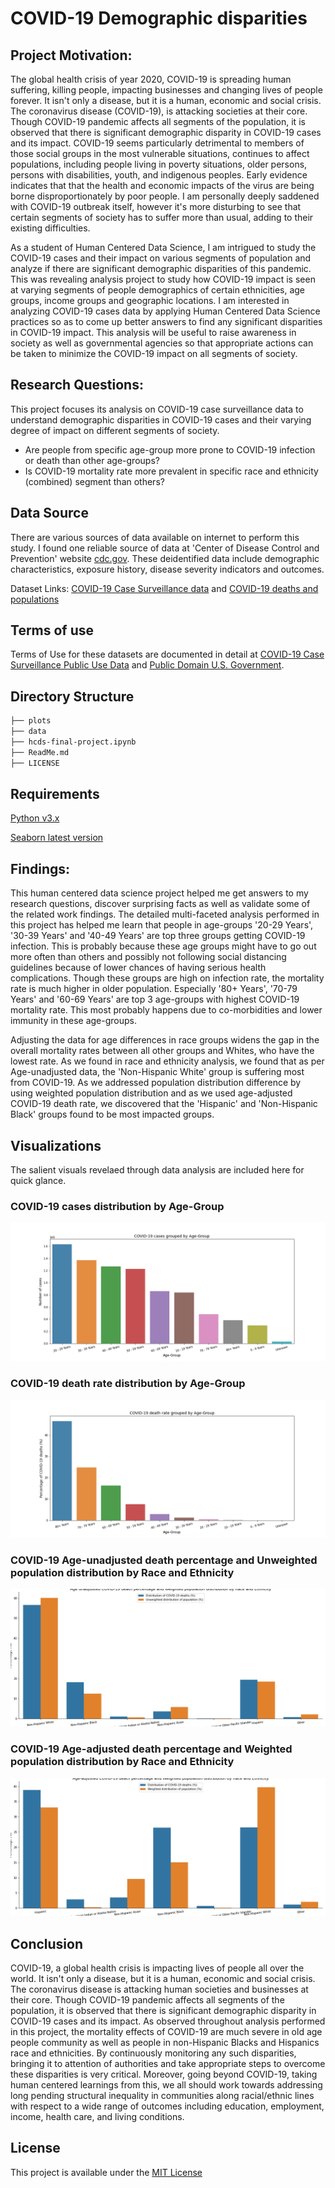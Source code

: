 
# COVID-19 Demographic disparities 

## Project Motivation:
The global health crisis of year 2020, COVID-19 is spreading human suffering, killing people, impacting businesses and changing lives of people forever. It isn't only a disease, but it is a human, economic and social crisis. The coronavirus disease (COVID-19), is attacking societies at their core. Though COVID-19 pandemic affects all segments of the population, it is observed that there is significant demographic disparity in COVID-19 cases and its impact. COVID-19 seems particularly detrimental to members of those social groups in the most vulnerable situations, continues to affect populations, including people living in poverty situations, older persons, persons with disabilities, youth, and indigenous peoples. Early evidence indicates that that the health and economic impacts of the virus are being borne disproportionately by poor people. I am personally deeply saddened with COVID-19 outbreak itself, however it's more disturbing to see that certain segments of society has to suffer more than usual, adding to their existing difficulties.

As a student of Human Centered Data Science, I am intrigued to study the COVID-19 cases and their impact on various segments of population and analyze if there are significant demographic disparities of this pandemic. This was revealing analysis project to study how COVID-19 impact is seen at varying segments of people demographics of certain ethnicities, age groups, income groups and geographic locations. I am interested in analyzing COVID-19 cases data by applying Human Centered Data Science practices so as to come up better answers to find any significant disparities in COVID-19 impact. This analysis will be useful to raise awareness in society as well as governmental agencies so that appropriate actions can be taken to minimize the COVID-19 impact on all segments of society. 


## Research Questions:  
This project focuses its analysis on COVID-19 case surveillance data to understand demographic disparities in COVID-19 cases and their varying degree of impact on different segments of society.

- Are people from specific age-group more prone to COVID-19 infection or death than other age-groups?
- Is COVID-19 mortality rate more prevalent in specific race and ethnicity (combined) segment than others?


## Data Source
There are various sources of data available on internet to perform this study. I found one reliable source of data at 'Center of Disease Control and Prevention' website [cdc.gov](https://www.cdc.gov/). These deidentified data include demographic characteristics, exposure history, disease severity indicators and outcomes.

Dataset Links: [COVID-19 Case Surveillance data](https://data.cdc.gov/Case-Surveillance/COVID-19-Case-Surveillance-Public-Use-Data/vbim-akqf/data) and [COVID-19 deaths and populations](https://data.cdc.gov/NCHS/Distribution-of-COVID-19-deaths-and-populations-by/jwta-jxbg/data) 

## Terms of use
Terms of Use for these datasets are documented in detail at [COVID-19 Case Surveillance Public Use Data](https://data.cdc.gov/Case-Surveillance/COVID-19-Case-Surveillance-Public-Use-Data/vbim-akqf/data) and [Public Domain U.S. Government](https://www.usa.gov/government-works).

## Directory Structure
```bash
├── plots
├── data
├── hcds-final-project.ipynb
├── ReadMe.md
├── LICENSE

```

## Requirements
[Python v3.x](https://www.python.org/)

[Seaborn latest version](https://seaborn.pydata.org/index.html)

## Findings:
This human centered data science project helped me get answers to my research questions, discover surprising facts as well as validate some of the related work findings. The detailed multi-faceted analysis performed in this project has helped me learn that people in age-groups '20-29 Years', '30-39 Years' and '40-49 Years' are top three groups getting COVID-19 infection. This is probably because these age groups might have to go out more often than others and possibly not following social distancing guidelines because of lower chances of having serious health complications. Though these groups are high on infection rate, the mortality rate is much higher in older population. Especially '80+ Years', '70-79 Years' and '60-69 Years' are top 3 age-groups with highest COVID-19 mortality rate. This most probably happens due to co-morbidities and lower immunity in these age-groups. 

Adjusting the data for age differences in race groups widens the gap in the overall mortality rates between all other groups and Whites, who have the lowest rate. As we found in race and ethnicity analysis, we found that as per Age-unadjusted data, the 'Non-Hispanic White' group is suffering most from COVID-19. As we addressed population distribution difference by using weighted population distribution and as we used age-adjusted COVID-19 death rate, we discovered that the 'Hispanic' and 'Non-Hispanic Black' groups found to be most impacted groups. 

## Visualizations
The salient visuals revelaed through data analysis are included here for quick glance.

### COVID-19 cases distribution by Age-Group
![COVID-19 cases distribution by Age-Group](https://github.com/amolduw/data-512-final/blob/main/data-512-final/plots/COVID-19%20cases%20grouped%20by%20Age-Group.png)

### COVID-19 death rate distribution by Age-Group
![COVID-19 death rate distribution by Age-Group](https://github.com/amolduw/data-512-final/blob/main/data-512-final/plots/COVID-19%20death%20rate%20grouped%20by%20Age-Group.png)

### COVID-19 Age-unadjusted death percentage and Unweighted population distribution by Race and Ethnicity
![COVID-19 Age-unadjusted death percentage and Weighted population distribution by Race and Ethnicity](https://github.com/amolduw/data-512-final/blob/main/data-512-final/plots/Age%20unadjusted%20COVID-19%20death%20percentage%20and%20Weighted%20population%20distribution%20by%20Race%20and%20Ethnicity.png)

### COVID-19 Age-adjusted death percentage and Weighted population distribution by Race and Ethnicity
![COVID-19 Age-unadjusted death percentage and Weighted population distribution by Race and Ethnicity](https://github.com/amolduw/data-512-final/blob/main/data-512-final/plots/Age-adjusted%20COVID-19%20death%20percentage%20and%20Weighted%20population%20distribution%20by%20Race%20and%20Ethnicity.png)

## Conclusion
COVID-19, a global health crisis is impacting lives of people all over the world. It isn't only a disease, but it is a human, economic and social crisis. The coronavirus disease is attacking human societies and businesses at their core. Though COVID-19 pandemic affects all segments of the population, it is observed that there is significant demographic disparity in COVID-19 cases and its impact. As observed throughout analysis performed in this project, the mortality effects of COVID-19 are much severe in old age people community as well as people in non-Hispanic Blacks and Hispanics race and ethnicities. By continuously monitoring any such disparities, bringing it to attention of authorities and take appropriate steps to overcome these disparities is very critical. Moreover, going beyond COVID-19, taking human centered learnings from this, we all should work towards addressing long pending structural inequality in communities along racial/ethnic lines with respect to a wide range of outcomes including education, employment, income, health care, and living conditions. 
  
## License
This project is available under the [MIT License](https://github.com/amolduw/data-512-final/blob/main/data-512-final/LICENSE)
